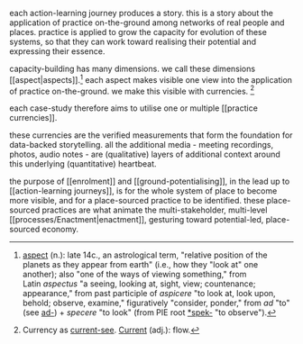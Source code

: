 each action-learning journey produces a story. this is a story about the application of practice on-the-ground among networks of real people and places. practice is applied to grow the capacity for evolution of these systems, so that they can work toward realising their potential and expressing their essence. 

capacity-building has many dimensions. we call these dimensions [[aspect|aspects]].[^1] each aspect makes visible one view into the application of practice on-the-ground. we make this visible with currencies. [^2]

each case-study therefore aims to utilise one or multiple [[practice currencies]].

these currencies are the verified measurements that form the foundation for data-backed storytelling. all the additional media - meeting recordings, photos, audio notes - are (qualitative) layers of additional context around this underlying (quantitative) heartbeat. 

the purpose of [[enrolment]] and [[ground-potentialising]], in the lead up to [[action-learning journeys]], is for the whole system of place to become more visible, and for a place-sourced practice to be identified. these place-sourced practices are what animate the multi-stakeholder, multi-level [[processes/Enactment|enactment]], gesturing toward potential-led, place-sourced economy.

[^1]: [aspect](https://www.etymonline.com/word/aspect) (n.): late 14c., an astrological term, "relative position of the planets as they appear from earth" (i.e., how they "look at" one another); also "one of the ways of viewing something," from Latin _aspectus_ "a seeing, looking at, sight, view; countenance; appearance," from past participle of _aspicere_ "to look at, look upon, behold; observe, examine," figuratively "consider, ponder," from _ad_ "to" (see [ad-](https://www.etymonline.com/word/ad- "Etymology, meaning and definition of ad-")) + _specere_ "to look" (from PIE root [*spek-](https://www.etymonline.com/word/*spek- "Etymology, meaning and definition of *spek-") "to observe").

[^2]: Currency as [current-see](https://metacurrency.org/?faq-group=money-vs-currentsees). [Current](https://www.etymonline.com/word/current) (adj.): flow.
